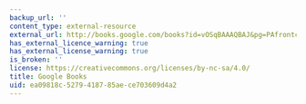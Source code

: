 ```yaml
---
backup_url: ''
content_type: external-resource
external_url: http://books.google.com/books?id=vOSqBAAAQBAJ&pg=PAfrontcover
has_external_licence_warning: true
has_external_license_warning: true
is_broken: ''
license: https://creativecommons.org/licenses/by-nc-sa/4.0/
title: Google Books
uid: ea09818c-5279-4187-85ae-ce703609d4a2
---
```

